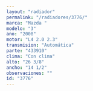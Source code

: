 ```yaml
---
layout: "radiador"
permalink: "/radiadores/3776/"
marca: "Mazda "
modelo: "3"
ano: "2008"
motor: "L4 2.0 2.3"
transmision: "Automática"
parte: "433910"
clima: "Con clima"
alto: "26 3/8"
ancho: "14 1/2"
observaciones: ""
id: "3776"
---
```


